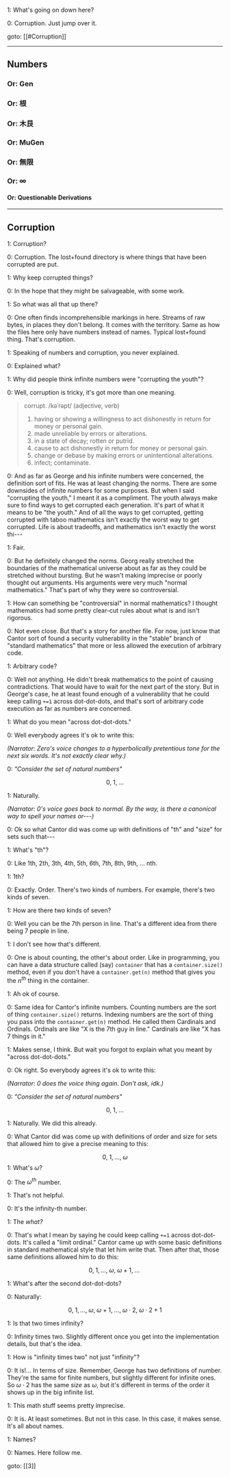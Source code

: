 
1: What's going on down here?

0: Corruption. Just jump over it.

goto: [[#Corruption]]

---
## Numbers
### Or: Gen
### Or: 根
### Or: 木艮
### Or: MuGen
### Or: 無限
### Or: ∞
#### Or: Questionable Derivations

---
## Corruption

1: Corruption?

0: Corruption. The lost+found directory is where things that have been corrupted are put.

1: Why keep corrupted things?

0: In the hope that they might be salvageable, with some work.

1: So what was all that up there?

0: One often finds incomprehensible markings in here. Streams of raw bytes, in places they don't belong. It comes with the territory. Same as how the files here only have numbers instead of names. Typical lost+found thing. That's corruption.

1: Speaking of numbers and corruption, you never explained.

0: Explained what?

1: Why did people think infinite numbers were "corrupting the youth"?

0: Well, corruption is tricky, it's got more than one meaning.

> corrupt. /kəˈrəpt/
> (adjective, verb)
>  1. having or showing a willingness to act dishonestly in return for money or personal gain.
>  2. made unreliable by errors or alterations.
>  3. in a state of decay; rotten or putrid.
>  4. cause to act dishonestly in return for money or personal gain.
>  5. change or debase by making errors or unintentional alterations.
>  6. infect; contaminate.

0: And as far as George and his infinite numbers were concerned, the definition sort of fits. He was at least changing the norms. There are some downsides of infinite numbers for some purposes. But when I said "corrupting the youth," I meant it as a compliment. The youth always make sure to find ways to get corrupted each generation. It's part of what it means to be "the youth." And of all the ways to get corrupted, getting corrupted with taboo mathematics isn't exactly the worst way to get corrupted. Life is about tradeoffs, and mathematics isn't exactly the worst thi---

1: Fair.

0: But he definitely changed the norms. Georg really stretched the boundaries of the mathematical universe about as far as they could be stretched without bursting. But he wasn't making imprecise or poorly thought out arguments. His arguments were very much "normal mathematics." That's part of why they were so controversial.

1: How can something be "controversial" in normal mathematics? I thought mathematics had some pretty clear-cut rules about what is and isn't rigorous.

0: Not even close. But that's a story for another file. For now, just know that Cantor sort of found a security vulnerability in the "stable" branch of "standard mathematics" that more or less allowed the execution of arbitrary code.

1: Arbitrary code?

0: Well not anything. He didn't break mathematics to the point of causing contradictions. That would have to wait for the next part of the story. But in George's case, he at least found enough of a vulnerability that he could keep calling `+=1` across dot-dot-dots, and that's sort of arbitrary code execution as far as numbers are concerned.

1: What do you mean "across dot-dot-dots."

0: Well everybody agrees it's ok to write this:

_(Narrator: Zero's voice changes to a hyperbolically pretentious tone for the next six words. It's not exactly clear why.)_

0: _"Consider the set of natural numbers"_

$$0, \; 1, \; \dots$$

1: Naturally.

_(Narrator: 0's voice goes back to normal. By the way, is there a canonical way to spell your names or---)_

0: Ok so what Cantor did was come up with definitions of "th" and "size" for sets such that---

1: What's "th"?

0: Like 1th, 2th, 3th, 4th, 5th, 6th, 7th, 8th, 9th, ... nth.

1: 1th?

0: Exactly. Order. There's two kinds of numbers. For example, there's two kinds of seven.

1: How are there two kinds of seven?

0: Well you can be the 7th person in line. That's a different idea from there being 7 people in line.

1: I don't see how that's different.

0: One is about counting, the other's about order. Like in programming, you can have a data structure called (say) `container` that has a `container.size()` method, even if you don't have a `container.get(n)` method that gives you the $n^{th}$ thing in the container.

1: Ah ok of course.

0: Same idea for Cantor's infinite numbers. Counting numbers are the sort of thing `container.size()` returns. Indexing numbers are the sort of thing you pass into the `container.get(n)` method. He called them Cardinals and Ordinals. Ordinals are like "X is the 7th guy in line." Cardinals are like "X has 7 things in it."

1: Makes sense, I think. But wait you forgot to explain what you meant by "across dot-dot-dots."

0: Ok right. So everybody agrees it's ok to write this:

_(Narrator: 0 does the voice thing again. Don't ask, idk.)_

0: _"Consider the set of natural numbers"_

$$0, \; 1, \; \dots$$

1: Naturally. We did this already.

0: What Cantor did was come up with definitions of order and size for sets that allowed him to give a precise meaning to this:

$$0, \; 1, \dots, \; \omega$$
1: What's $\omega$?

0: The $\omega^{th}$ number.

1: That's not helpful.

0: It's the infinity-th number.

1: The _what?_

0: That's what I mean by saying he could keep calling `+=1` across dot-dot-dots. It's called a "limit ordinal." Cantor came up with some basic definitions in standard mathematical style that let him write that. Then after that, those same definitions allowed him to do this:

$$0, \; 1, \dots, \; \omega, \; \omega+1, \; \dots \;$$

1: What's after the second dot-dot-dots?

0: Naturally:

$$0, \; 1, \dots, \; \omega, \; \omega+1, \; \dots, \; \omega \cdot 2, \; \omega \cdot 2 + 1$$

1: Is that two times infinity?

0: Infinity times two. Slightly different once you get into the implementation details, but that's the idea.

1: How is "infinity times two" not just "infinity"?

0: It is!... In terms of size. Remember, George has two definitions of number. They're the same for finite numbers, but slightly different for infinite ones. So $\omega \cdot 2$ has the same _size_ as $\omega$, but it's different in terms of the order it shows up in the big infinite list.

1: This math stuff seems pretty imprecise.

0: It is. At least sometimes. But not in this case. In this case, it makes sense. It's all about names.

1: Names?

0: Names. Here follow me.

goto: [[3]]
